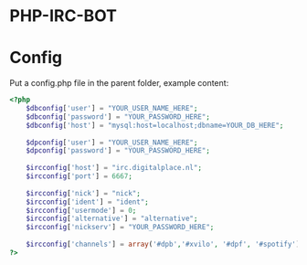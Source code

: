 PHP-IRC-BOT
===========


Config
===========

Put a config.php file in the parent folder, example content:
```php
<?php
	$dbconfig['user'] = "YOUR_USER_NAME_HERE";
	$dbconfig['password'] = "YOUR_PASSWORD_HERE";
	$dbconfig['host'] = "mysql:host=localhost;dbname=YOUR_DB_HERE";
	
	$dpconfig['user'] = "YOUR_USER_NAME_HERE";
	$dpconfig['password'] = "YOUR_PASSWORD_HERE";
	
	$ircconfig['host'] = "irc.digitalplace.nl";
	$ircconfig['port'] = 6667;
	
	$ircconfig['nick'] = "nick";
	$ircconfig['ident'] = "ident";
	$ircconfig['usermode'] = 0;
	$ircconfig['alternative'] = "alternative";
	$ircconfig['nickserv'] = "YOUR_PASSWORD_HERE";
	
	$ircconfig['channels'] = array('#dpb','#xvilo', '#dpf', '#spotify');
?>
```